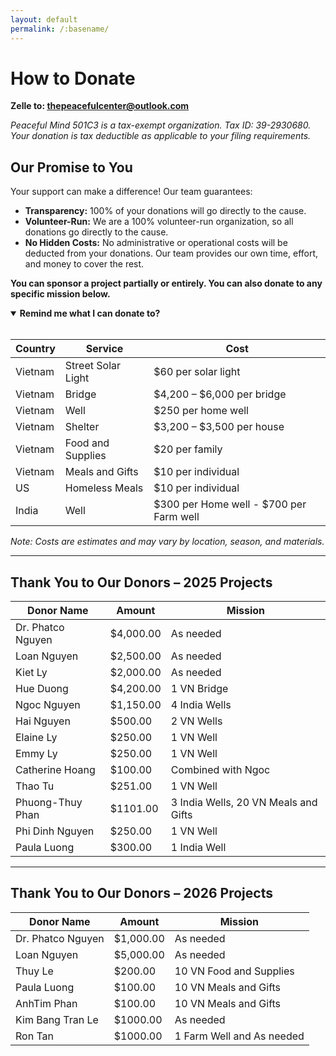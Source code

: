 ```yaml
---
layout: default
permalink: /:basename/
---
```


# How to Donate

**Zelle to: <u>thepeacefulcenter@outlook.com</u>**

_Peaceful Mind 501C3 is a tax-exempt organization. Tax ID: 39-2930680. Your donation is tax deductible as applicable to your filing requirements._

<section id="one">
  <h2>Our Promise to You</h2>
  <p>Your support can make a difference! Our team guarantees:</p>
  <ul>
    <li><strong>Transparency:</strong> 100% of your donations will go directly to the cause.</li>
    <li><strong>Volunteer-Run:</strong> We are a 100% volunteer-run organization, so all donations go directly to the cause.</li>
    <li><strong>No Hidden Costs:</strong> No administrative or operational costs will be deducted from your donations. Our team provides our own time, effort, and money to cover the rest.</li>
  </ul>
  <p><strong>You can sponsor a project partially or entirely. You can also donate to any specific mission below.</strong></p>
</section>

<details open>
  <summary><strong>Remind me what I can donate to?</strong></summary>

  <br/>

  <table>
    <thead>
      <tr>
        <th>Country</th>
        <th>Service</th>
        <th>Cost</th>
      </tr>
    </thead>
    <tbody>
      <tr>
        <td>Vietnam</td>
        <td>Street Solar Light</td>
        <td>$60 per solar light</td>
      </tr>
      <tr>
        <td>Vietnam</td>
        <td>Bridge</td>
        <td>$4,200 – $6,000 per bridge</td>
      </tr>
      <tr>
        <td>Vietnam</td>
        <td>Well</td>
        <td>$250 per home well</td>
      </tr>
      <tr>
        <td>Vietnam</td>
        <td>Shelter</td>
        <td>$3,200 – $3,500 per house</td>
      </tr>
      <tr>
        <td>Vietnam</td>
        <td>Food and Supplies</td>
        <td>$20 per family</td>
      </tr>
      <tr>
        <td>Vietnam</td>
        <td>Meals and Gifts</td>
        <td>$10 per individual</td>
      </tr>
      <tr>
        <td>US</td>
        <td>Homeless Meals</td>
        <td>$10 per individual</td>
      </tr>
      <tr>
        <td>India</td>
        <td>Well</td>
        <td>$300 per Home well - $700 per Farm well</td>
      </tr>
    </tbody>
  </table>
  <em>Note: Costs are estimates and may vary by location, season, and materials.</em>
</details>


---

## Thank You to Our Donors – 2025 Projects

| Donor Name        | Amount    | Mission                              |
|-------------------|-----------|--------------------------------------|
| Dr. Phatco Nguyen | $4,000.00 | As needed                            |
| Loan Nguyen       | $2,500.00 | As needed                            |  
| Kiet Ly           | $2,000.00 | As needed                            |  
| Hue Duong         | $4,200.00 | 1 VN Bridge                          |   
| Ngoc Nguyen       | $1,150.00 | 4 India Wells                        |
| Hai Nguyen        | $500.00   | 2 VN Wells                           |
| Elaine Ly         | $250.00   | 1 VN Well                            |
| Emmy Ly           | $250.00   | 1 VN Well                            | 
| Catherine Hoang   | $100.00   | Combined with Ngoc                   |  
| Thao Tu           | $251.00   | 1 VN Well                            | 
| Phuong-Thuy Phan  | $1101.00  | 3 India Wells, 20 VN Meals and Gifts |
| Phi Dinh Nguyen   | $250.00   | 1 VN Well                            |
| Paula Luong       | $300.00   | 1 India Well                         |

---

## Thank You to Our Donors – 2026 Projects

| Donor Name        | Amount    | Mission                   |
|-------------------|-----------|---------------------------|
| Dr. Phatco Nguyen | $1,000.00 | As needed                 |
| Loan Nguyen       | $5,000.00 | As needed                 |
| Thuy Le           | $200.00   | 10 VN Food and Supplies   |
| Paula Luong       | $100.00   | 10 VN Meals and Gifts     |
| AnhTim Phan       | $100.00   | 10 VN Meals and Gifts     |
| Kim Bang Tran Le  | $1000.00  | As needed                 |
| Ron Tan           | $1000.00  | 1 Farm Well and As needed |

